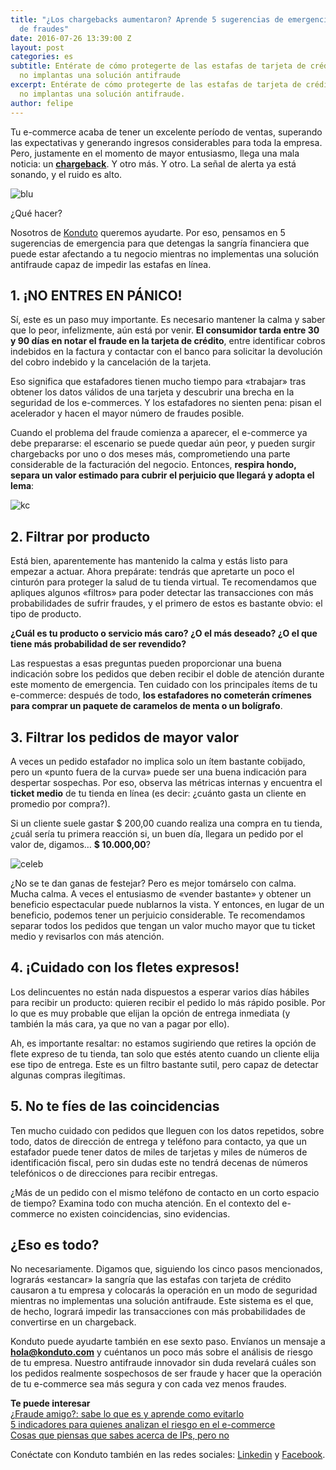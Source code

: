 ```yaml
---
title: "¿Los chargebacks aumentaron? Aprende 5 sugerencias de emergencia para protegerte
  de fraudes"
date: 2016-07-26 13:39:00 Z
layout: post
categories: es
subtitle: Entérate de cómo protegerte de las estafas de tarjeta de crédito mientras
  no implantas una solución antifraude
excerpt: Entérate de cómo protegerte de las estafas de tarjeta de crédito mientras
  no implantas una solución antifraude.
author: felipe
---
```


Tu e-commerce acaba de tener un excelente período de ventas, superando las expectativas y generando ingresos considerables para toda la empresa. Pero, justamente en el momento de mayor entusiasmo, llega una mala noticia: un **[chargeback](https://blog.konduto.com/es/2016/05/que-hacer-al-recibir-el-primer-chargeback/?utm_source=konduto&utm_medium=blog-es&utm_campaign=conteudo)**. Y otro más. Y otro. La señal de alerta ya está sonando, y el ruido es alto.

![blu](/images/160112-blu.gif)

¿Qué hacer?

Nosotros de [Konduto](http://www.konduto.com/es/?utm_source=konduto&utm_medium=blog-es&utm_campaign=conteudo) queremos ayudarte. Por eso, pensamos en 5 sugerencias de emergencia para que detengas la sangría financiera que puede estar afectando a tu negocio mientras no implementas una solución antifraude capaz de impedir las estafas en línea.

## 1. ¡NO ENTRES EN PÁNICO!

Sí, este es un paso muy importante. Es necesario mantener la calma y saber que lo peor, infelizmente, aún está por venir. **El consumidor tarda entre 30 y 90 días en notar el fraude en la tarjeta de crédito**, entre identificar cobros indebidos en la factura y contactar con el banco para solicitar la devolución del cobro indebido y la cancelación de la tarjeta.

Eso significa que estafadores tienen mucho tiempo para «trabajar» tras obtener los datos válidos de una tarjeta y descubrir una brecha en la seguridad de los e-commerces. Y los estafadores no sienten pena: pisan el acelerador y hacen el mayor número de fraudes posible.

Cuando el problema del fraude comienza a aparecer, el e-commerce ya debe prepararse: el escenario se puede quedar aún peor, y pueden surgir chargebacks por uno o dos meses más, comprometiendo una parte considerable de la facturación del negocio. Entonces, **respira hondo, separa un valor estimado para cubrir el perjuicio que llegará y adopta el lema**:

![kc](/images/160726-kpcf-es.png)

## 2. Filtrar por producto

Está bien, aparentemente has mantenido la calma y estás listo para empezar a actuar. Ahora prepárate: tendrás que apretarte un poco el cinturón para proteger la salud de tu tienda virtual. Te recomendamos que apliques algunos «filtros» para poder detectar las transacciones con más probabilidades de sufrir fraudes, y el primero de estos es bastante obvio: el tipo de producto.

**¿Cuál es tu producto o servicio más caro? ¿O el más deseado? ¿O el que tiene más probabilidad de ser revendido?**

Las respuestas a esas preguntas pueden proporcionar una buena indicación sobre los pedidos que deben recibir el doble de atención durante este momento de emergencia. Ten cuidado con los principales ítems de tu e-commerce: después de todo, **los estafadores no cometerán crímenes para comprar un paquete de caramelos de menta o un bolígrafo**.

## 3. Filtrar los pedidos de mayor valor

A veces un pedido estafador no implica solo un ítem bastante cobijado, pero un «punto fuera de la curva» puede ser una buena indicación para despertar sospechas. Por eso, observa las métricas internas y encuentra el **ticket medio** de tu tienda en línea (es decir: ¿cuánto gasta un cliente en promedio por compra?).

Si un cliente suele gastar $ 200,00 cuando realiza una compra en tu tienda, ¿cuál sería tu primera reacción si, un buen día, llegara un pedido por el valor de, digamos… **$ 10.000,00**?

![celeb](/images/160112-celebration.gif)

¿No se te dan ganas de festejar? Pero es mejor tomárselo con calma. Mucha calma. A veces el entusiasmo de «vender bastante» y obtener un beneficio espectacular puede nublarnos la vista. Y entonces, en lugar de un beneficio, podemos tener un perjuicio considerable. Te recomendamos separar todos los pedidos que tengan un valor mucho mayor que tu ticket medio y revisarlos con más atención.

## 4. ¡Cuidado con los fletes expresos!

Los delincuentes no están nada dispuestos a esperar varios días hábiles para recibir un producto: quieren recibir el pedido lo más rápido posible. Por lo que es muy probable que elijan la opción de entrega inmediata (y también la más cara, ya que no van a pagar por ello).

Ah, es importante resaltar: no estamos sugiriendo que retires la opción de flete expreso de tu tienda, tan solo que estés atento cuando un cliente elija ese tipo de entrega. Este es un filtro bastante sutil, pero capaz de detectar algunas compras ilegítimas.

## 5. No te fíes de las coincidencias

Ten mucho cuidado con pedidos que lleguen con los datos repetidos, sobre todo, datos de dirección de entrega y teléfono para contacto, ya que un estafador puede tener datos de miles de tarjetas y miles de números de identificación fiscal, pero sin dudas este no tendrá decenas de números telefónicos o de direcciones para recibir entregas.

¿Más de un pedido con el mismo teléfono de contacto en un corto espacio de tiempo? Examina todo con mucha atención. En el contexto del e-commerce no existen coincidencias, sino evidencias.

## ¿Eso es todo?

No necesariamente. Digamos que, siguiendo los cinco pasos mencionados, lograrás «estancar» la sangría que las estafas con tarjeta de crédito causaron a tu empresa y colocarás la operación en un modo de seguridad mientras no implementas una solución antifraude. Este sistema es el que, de hecho, logrará impedir las transacciones con más probabilidades de convertirse en un chargeback.

Konduto puede ayudarte también en ese sexto paso. Envíanos un mensaje a **hola@konduto.com** y cuéntanos un poco más sobre el análisis de riesgo de tu empresa. Nuestro antifraude innovador sin duda revelará cuáles son los pedidos realmente sospechosos de ser fraude y hacer que la operación de tu e-commerce sea más segura y con cada vez menos fraudes.

**Te puede interesar**  
[¿Fraude amigo?: sabe lo que es y aprende como evitarlo](https://blog.konduto.com/es/2016/05/que-es-un-fraude-amigo/?utm_source=konduto&utm_medium=blog-es&utm_campaign=conteudo)  
[5 indicadores para quienes analizan el riesgo en el e-commerce](https://blog.konduto.com/es/2016/06/5-indicadores-del-analisis-de-riesgo-en-el-ecommerce/?utm_source=konduto&utm_medium=blog-es&utm_campaign=conteudo)  
[Cosas que piensas que sabes acerca de IPs, pero no](https://blog.konduto.com/es/2016/06/conoce-4-mitos-acerca-de-ips/?utm_source=konduto&utm_medium=blog-es&utm_campaign=conteudo)

Conéctate con Konduto también en las redes sociales: [Linkedin](https://www.linkedin.com/company/konduto?trk=company_logo) y [Facebook](https://www.facebook.com/konduto?fref=ts).
